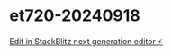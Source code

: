 # et720-20240918

[Edit in StackBlitz next generation editor ⚡️](https://stackblitz.com/~/github.com/shajed1997/et720-20240918)